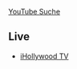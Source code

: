 [YouTube Suche](https://www.youtube.com/results?search_query=st+patricks+day+parade&sp=EgQIAhgC)

## Live
- [iHollywood TV](https://www.youtube.com/@iHollywoodTVOfficial/streams)
